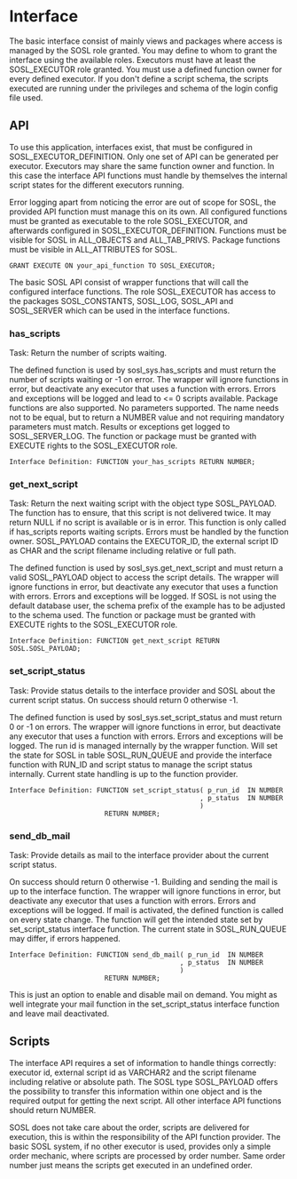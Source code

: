 # Interface
The basic interface consist of mainly views and packages where access is managed by the SOSL role granted. You may define to whom to grant the interface using the available roles. Executors must have at least the SOSL_EXECUTOR role granted. You must use a defined function owner for every defined executor. If you don't define a script schema, the scripts executed are running under the privileges and schema of the login config file used.
## API
To use this application, interfaces exist, that must be configured in SOSL_EXECUTOR_DEFINITION. Only one set of API can be generated per executor. Executors may share the same function owner and function. In this case the interface API functions must handle by themselves the internal script states for the different executors running.

Error logging apart from noticing the error are out of scope for SOSL, the provided API function must manage this on its own. All configured functions must be granted as executable to the role SOSL_EXECUTOR, and afterwards configured in SOSL_EXECUTOR_DEFINITION. Functions must be visible for SOSL in ALL_OBJECTS and ALL_TAB_PRIVS. Package functions must be visible in ALL_ATTRIBUTES for SOSL.

    GRANT EXECUTE ON your_api_function TO SOSL_EXECUTOR;

The basic SOSL API consist of wrapper functions that will call the configured interface functions.
The role SOSL_EXECUTOR has access to the packages SOSL_CONSTANTS, SOSL_LOG, SOSL_API and SOSL_SERVER which can be used in the interface functions.
### has_scripts
Task: Return the number of scripts waiting.

The defined function is used by sosl_sys.has_scripts and must return the number of scripts waiting or -1 on error. The wrapper will ignore functions in error, but deactivate any executor that uses a function with errors. Errors and exceptions will be logged and lead to <= 0 scripts available. Package functions are also supported. No parameters supported. The name needs not to be equal, but to return a NUMBER value and not requiring mandatory parameters must match. Results or exceptions get logged to SOSL_SERVER_LOG. The function or package must be granted with EXECUTE rights to the SOSL_EXECUTOR role.

    Interface Definition: FUNCTION your_has_scripts RETURN NUMBER;

### get_next_script
Task: Return the next waiting script with the object type SOSL_PAYLOAD. The function has to ensure, that this script is not delivered twice. It may return NULL if no script is available or is in error. This function is only called if has_scripts reports waiting scripts. Errors must be handled by the function owner. SOSL_PAYLOAD contains the EXECUTOR_ID, the external script ID as CHAR and the script filename including relative or full path.

The defined function is used by sosl_sys.get_next_script and must return a valid SOSL_PAYLOAD object to access the script details. The wrapper will ignore functions in error, but deactivate any executor that uses a function with errors. Errors and exceptions will be logged. If SOSL is not using the default database user, the schema prefix of the example has to be adjusted to the schema used. The function or package must be granted with EXECUTE rights to the SOSL_EXECUTOR role.

    Interface Definition: FUNCTION get_next_script RETURN SOSL.SOSL_PAYLOAD;

### set_script_status
Task: Provide status details to the interface provider and SOSL about the current script status. On success should return 0 otherwise -1.

The defined function is used by sosl_sys.set_script_status and must return 0 or -1 on errors. The wrapper will ignore functions in error, but deactivate any executor that uses a function with errors. Errors and exceptions will be logged. The run id is managed internally by the wrapper function. Will set the state for SOSL in table SOSL_RUN_QUEUE and provide the interface function with RUN_ID and script status to manage the script status internally. Current state handling is up to the function provider.

    Interface Definition: FUNCTION set_script_status( p_run_id  IN NUMBER
                                                    , p_status  IN NUMBER
                                                    )
                            RETURN NUMBER;

### send_db_mail
Task: Provide details as mail to the interface provider about the current script status.

On success should return 0 otherwise -1. Building and sending the mail is up to the interface function. The wrapper will ignore functions in error, but deactivate any executor that uses a function with errors. Errors and exceptions will be logged. If mail is activated, the defined function is called on every state change. The function will get the intended state set by set_script_status interface function. The current state in SOSL_RUN_QUEUE may differ, if errors happened.

    Interface Definition: FUNCTION send_db_mail( p_run_id  IN NUMBER
                                               , p_status  IN NUMBER
                                               )
                            RETURN NUMBER;

This is just an option to enable and disable mail on demand. You might as well integrate your mail function in the set_script_status interface function and leave mail deactivated.
## Scripts
The interface API requires a set of information to handle things correctly: executor id, external script id as VARCHAR2 and the script filename including relative or absolute path. The SOSL type SOSL_PAYLOAD offers the possibility to transfer this information within one object and is the required output for getting the next script. All other interface API functions should return NUMBER.

SOSL does not take care about the order, scripts are delivered for execution, this is within the responsibility of the API function provider. The basic SOSL system, if no other executor is used, provides only a simple order mechanic, where scripts are processed by order number. Same order number just means the scripts get executed in an undefined order.
